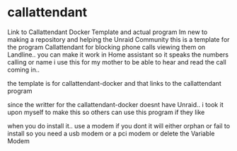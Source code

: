 # callattendant
Link to Callattendant Docker Template and actual program
Im new to making a repository and helping the Unraid Community
this is a template for the program Callattendant for blocking phone calls viewing them
on Landline.. you can make it work in Home assistant so it speaks the numbers calling or name
i use this for my mother to be able to hear and read the call coming in..

the template is for callattendant-docker and that links to the callattendant program

since the writter for the callattendant-docker doesnt have Unraid.. i took it upon myself to 
make this so others can use this program if they like

when you do install it..
use a modem  if you dont it will either orphan or fail to install  so you need a usb modem or a pci modem
or delete the Variable Modem

